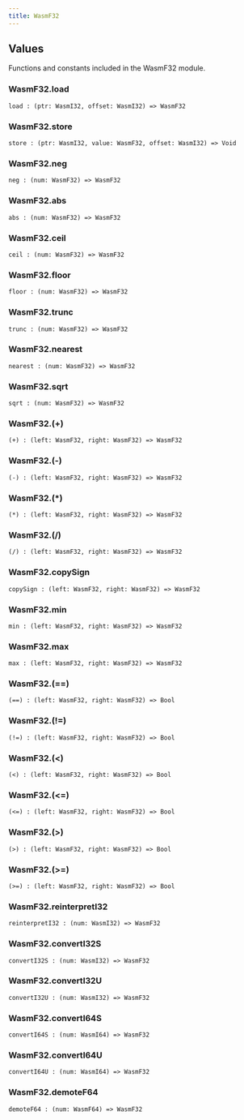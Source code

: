 ```yaml
---
title: WasmF32
---
```


## Values

Functions and constants included in the WasmF32 module.

### WasmF32.**load**

```grain
load : (ptr: WasmI32, offset: WasmI32) => WasmF32
```

### WasmF32.**store**

```grain
store : (ptr: WasmI32, value: WasmF32, offset: WasmI32) => Void
```

### WasmF32.**neg**

```grain
neg : (num: WasmF32) => WasmF32
```

### WasmF32.**abs**

```grain
abs : (num: WasmF32) => WasmF32
```

### WasmF32.**ceil**

```grain
ceil : (num: WasmF32) => WasmF32
```

### WasmF32.**floor**

```grain
floor : (num: WasmF32) => WasmF32
```

### WasmF32.**trunc**

```grain
trunc : (num: WasmF32) => WasmF32
```

### WasmF32.**nearest**

```grain
nearest : (num: WasmF32) => WasmF32
```

### WasmF32.**sqrt**

```grain
sqrt : (num: WasmF32) => WasmF32
```

### WasmF32.**(+)**

```grain
(+) : (left: WasmF32, right: WasmF32) => WasmF32
```

### WasmF32.**(-)**

```grain
(-) : (left: WasmF32, right: WasmF32) => WasmF32
```

### WasmF32.**(*)**

```grain
(*) : (left: WasmF32, right: WasmF32) => WasmF32
```

### WasmF32.**(/)**

```grain
(/) : (left: WasmF32, right: WasmF32) => WasmF32
```

### WasmF32.**copySign**

```grain
copySign : (left: WasmF32, right: WasmF32) => WasmF32
```

### WasmF32.**min**

```grain
min : (left: WasmF32, right: WasmF32) => WasmF32
```

### WasmF32.**max**

```grain
max : (left: WasmF32, right: WasmF32) => WasmF32
```

### WasmF32.**(==)**

```grain
(==) : (left: WasmF32, right: WasmF32) => Bool
```

### WasmF32.**(!=)**

```grain
(!=) : (left: WasmF32, right: WasmF32) => Bool
```

### WasmF32.**(<)**

```grain
(<) : (left: WasmF32, right: WasmF32) => Bool
```

### WasmF32.**(<=)**

```grain
(<=) : (left: WasmF32, right: WasmF32) => Bool
```

### WasmF32.**(>)**

```grain
(>) : (left: WasmF32, right: WasmF32) => Bool
```

### WasmF32.**(>=)**

```grain
(>=) : (left: WasmF32, right: WasmF32) => Bool
```

### WasmF32.**reinterpretI32**

```grain
reinterpretI32 : (num: WasmI32) => WasmF32
```

### WasmF32.**convertI32S**

```grain
convertI32S : (num: WasmI32) => WasmF32
```

### WasmF32.**convertI32U**

```grain
convertI32U : (num: WasmI32) => WasmF32
```

### WasmF32.**convertI64S**

```grain
convertI64S : (num: WasmI64) => WasmF32
```

### WasmF32.**convertI64U**

```grain
convertI64U : (num: WasmI64) => WasmF32
```

### WasmF32.**demoteF64**

```grain
demoteF64 : (num: WasmF64) => WasmF32
```

